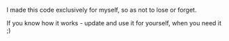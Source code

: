 I made this code exclusively for myself, so as not to lose or forget.

If you know how it works - update and use it for yourself, when you need it ;)

